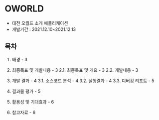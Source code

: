 # OWORLD
- 대전 오월드 소개 애플리케이션
- 개발기간 : 2021.12.10~2021.12.13

## 목차
1. 배경	- 3

2. 최종목표 및 개발내용	- 3
2.1. 최종목표 및 개요	- 3
2.2. 개발내용	- 3

3. 개발 결과	- 4
3.1. 소스코드 분석	- 4
3.2. 실행결과	- 4
3.3. 디버깅 리포트	- 5

4. 결과물 평가	- 5

5. 활용성 및 기대효과	- 6

6. 참고자료	-  6

